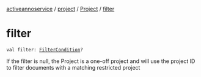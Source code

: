 [activeannoservice](../../index.md) / [project](../index.md) / [Project](index.md) / [filter](./filter.md)

# filter

`val filter: `[`FilterCondition`](../../project.filter/-filter-condition/index.md)`?`

If the filter is null, the Project is a one-off project and will use the project ID to filter
documents with a matching restricted project


